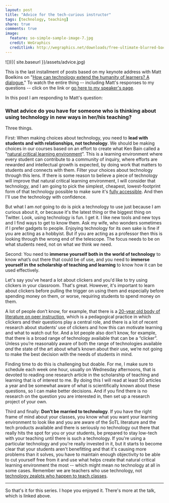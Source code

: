 ```yaml
---
layout: post
title: "Advice for the tech-curious instructor"
tags: [technology, teaching]
share: true
comments: true
image:
  feature: so-simple-sample-image-7.jpg
  credit: WeGraphics
  creditlink: http://wegraphics.net/downloads/free-ultimate-blurred-background-pack/
---
```


![]({{ site.baseurl }}/assets/advice.jpg)


This is the last installment of posts based on my keynote address with Matt Boelkins on "[How can technology extend the humanity of learners? A dialogue.](https://www.youtube.com/watch?v=zUn8F6Y1K-s)" To watch the entire thing -- including Matt's responses to my questions -- click on the link or [go here to my speaker's page](http://rtalbert.org/speaking/). 

In this post I am responding to Matt's question: 

### What advice do you have for someone who is thinking about using technology in new ways in her/his teaching?

Three things.

First: When making choices about technology, you need to __lead with students and with relationships, not technology__. We should be making choices in our courses based on an effort to create what Ken Bain called a “[natural critical learning environment](http://www.bestteachersinstitute.org/id24.html)”. This is a learning environment where every student can contribute to a community of inquiry, where efforts are rewarded and intellectual growth is expected, by doing work that matters to students and connects with them. Filter your choices about technology through this lens. If there is some reason to believe a piece of technology will improve that natural critical learning environment, I will consider that technology, and I am going to pick the simplest, cheapest, lowest-footprint form of that technology possible to make sure it's [fully accessible](http://rtalbert.org/blog/2016/three-criteria-for-using-technology). And then I'll use the technology with confidence. 

But what I am _not_ going to do is pick a technology to use just because I am curious about it, or because it's the latest thing or the biggest thing on Twitter. Look, using technology is fun. I get it. I like new tools and new toys and I find ways to get to know them. Ask my wife, who wonders sometimes if I prefer gadgets to people. Enjoying technology for its own sake is fine if you are acting as a hobbyist. But if you are acting as a professor then this is looking through the wrong end of the telescope. The focus needs to be on what students need, not on what _we_ think _we_ need.

Second: You need to __immerse yourself both in the world of technology__ to know what’s out there that could be of use, and you need to __immerse yourself in the scholarship of teaching and learning__ to know how it can be used effectively.

Let's say you've heard a lot about clickers and you'd like to try using clickers in your classroom. That's great. However, it's important to learn about clickers before pulling the trigger on using them and especially before spending money on them, or worse, requiring students to spend money on them. 

A lot of people don’t know, for example, that there is a [20-year old body of literature on peer instruction](http://mazur.harvard.edu/research/detailspage.php?rowid=8), which is a pedagogical practice in which clickers and their questions play a central role, and there is a lot of recent research about students’ use of clickers and how this can motivate learning and what to watch out for. And a lot people also don’t know, for example, that there is a broad range of technology available that can be a “clicker”.  Unless you’re reasonably aware of both the range of technologies available _and_ the state of the art about what’s known about their use, we’re not going to make the best decision with the needs of students in mind.

Finding time to do this is challenging but doable. For me, I make sure to schedule each week one hour, usually on Wednesday afternoons, that is devoted to reading one research article in the scholarship of teaching and learning that is of interest to me. By doing this I will read at least 50 articles a year and be somewhat aware of what is scientifically known about these questions, so I can make better decisions. And if you find there is no research on the question you are interested in, then set up a research project of your own.

Third and finally: __Don’t be married to technology__. If you have the right frame of mind about your classes, you know what you want your learning environment to look like and you are aware of the SoTL literature and the tech products available and there is seriously no technology out there that really hits the spot for you or your students, be prepared to stay low-tech with your teaching until there is such a technology. If you're using a particular technology and you're really invested in it, but it starts to become clear that your students aren't benefitting and that it's causing more problems than it solves, you have to maintain enough objectivity to be able to cut yourself free from it and use what helps create that natural critical learning environment the most -- which might mean no technology at all in some cases. Remember we are teachers who use technology, not [technology zealots who happen to teach classes](http://rtalbert.org/blog/2016/how-not-to-promote-technology-in-teaching). 

---

So that's it for this series. I hope you enjoyed it. There's more at the talk, which is linked above. 